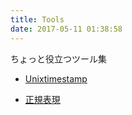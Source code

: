```yaml
---
title: Tools
date: 2017-05-11 01:38:58
---
```


ちょっと役立つツール集
- [Unixtimestamp](/tools/unixtimestamp/)

- [正規表現](/tools/regex/)